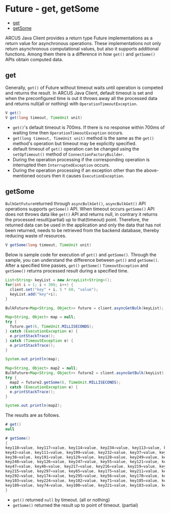 # Future - get, getSome

- [get](12-arcus-future-get-API-en.md#get)
- [getSome](12-arcus-future-get-API-en.md#getsome)

ARCUS Java Client provides a return type Future implementations as a return value for asynchronous operations.
These implementations not only return asynchronous computational values, but also it supports additional functions.
Among them there is a difference in how `get()` and `getSome()` APIs obtain computed data.

## get

Generally, `get()` of Future without timeout waits until operation is competed and returns the result.
In ARCUS Java Client, default timeout is set and when the preconfigured time is out it throws away 
all the processed data and returns null(all or nothing) with `OperationTimeoutException`.

```java
V get()
V get(long timeout, TimeUnit unit)
```

- `get()`'s default timeout is 700ms. If there is no response within 700ms of waiting time then `OperationTimeoutException` occurs.
- `get(long timeout, TimeUnit unit)` method is the same as the `get()` method's operation but timeout may be explicitly specified.
- default timeout of `get()` operation can be changed using the `setOpTimeout()` method of `ConnectionFactoryBuilder`. 
- During the operation processing if the corresponding operation is interrupted then `InterruptedException` occurs.
- During the operation processing if an exception other than the above-mentioned occurs then it causes `ExecutionException`.

## getSome

`BulkGetFuture`returned through `asyncBulkGet()`, `asyncBulkGet()` API operations supports `getSome()` API.
When timeout occurs `getSome()` API does not throws data like `get()` API and returns null, 
in contrary it returns the processed result(partial) up to that(timeout) point.
Therefore, the returned data can be used in the application and only the data that has not been returned,
needs to be retrieved from the backend database, thereby reducing waste of resources.

```java
V getSome(long timeout, TimeUnit unit)
```

Below is sample code for execution of `get()` and `getSome()`.
Through the sample, you can understand the difference between `get()` and `getSome()`.
After a specified time passes, `get()` `getSome()` `TimeoutException` and
`getSome()` returns processed result during a specified time.

```java
List<String> keyList = new ArrayList<String>();
for(int i = 1; i < 300; i++) {
  client.set("key" + i, 5 * 60, "value");
  keyList.add("key"+i);
}

BulkFuture<Map<String, Object>> future = client.asyncGetBulk(keyList);

Map<String, Object> map = null;
try {
  future.get(6, TimeUnit.MILLISECONDS);
} catch (ExecutionException e) {
  e.printStackTrace();
} catch (TimeoutException e) {
  e.printStackTrace();
}

System.out.println(map);

Map<String, Object> map2 = null;
BulkFuture<Map<String, Object>> future2 = client.asyncGetBulk(keyList);
try {
  map2 = future2.getSome(6, TimeUnit.MILLISECONDS);
} catch (ExecutionException e) {
  e.printStackTrace();
}

System.out.println(map2);
```

The results are as follows.

```java
# get()
null

# getSome()
{
key118=value, key117=value, key114=value, key234=value, key113=value, key237=value, key115=value, key231=value, key230=value,
key42=value, key111=value, key199=value, key232=value, key37=value, key36=value, key35=value, key34=value, key190=value, 
key38=value, key191=value, key129=value, key128=value, key249=value, key51=value, key125=value, key124=value, key245=value, 
key248=value, key126=value, key247=value, key55=value, key121=value, key242=value, key54=value, key53=value, key243=value,
key47=value, key46=value, key217=value, key216=value, key219=value, key62=value, key61=value, key179=value, key60=value, 
key215=value, key297=value, key65=value, key175=value, key211=value, key299=value, key177=value, key58=value, key171=value, 
key292=value, key174=value, key295=value, key56=value, key170=value, key107=value, key228=value, key106=value, key109=value, 
key103=value, key224=value, key102=value, key71=value, key105=value, key226=value, key225=value, key187=value, key76=value, 
key189=value, key74=value, key100=value, key221=value, key183=value, key68=value, key185=value, key67=value, key180=value
}
```

- `get()` returned `null` by timeout. (all or nothing)
- `getSome()` returned the result up to point of timeout. (partial)

